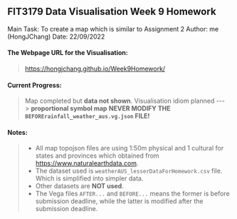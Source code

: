 ## FIT3179 Data Visualisation Week 9 Homework
Main Task: To create a map which is similar to Assignment 2
Author: me (HongJChang)
Date: 22/09/2022

#### **The Webpage URL for the Visualisation:**
> https://hongjchang.github.io/Week9Homework/

#### Current Progress:
> Map completed but __**data not shown**__.
> Visualisation idiom planned ---> **proportional symbol map**
> **NEVER MODIFY THE `BEFORErainfall_weather_aus.vg.json` FILE!**

#### Notes:
> - All map topojson files are using 1:50m physical and 1 cultural for states and provinces which obtained from https://www.naturalearthdata.com.
> - The dataset used is `weatherAUS_lesserDataForHomework.csv` file. Which is simplified into simpler data.
> - Other datasets are **NOT used**.
> - The Vega files `AFTER...` and `BEFORE...` means the former is before submission deadline, while the latter is modified after the submission deadline.